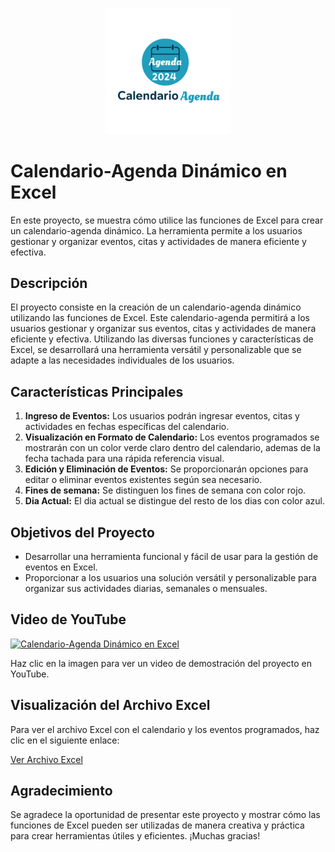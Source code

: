 <p align="center">
   <a href="https://1drv.ms/x/c/6ccc2d91e80a0ebd/EQMu31a_JbxHoI54NMkFz1kBkFmh7JyXcpQe4qYfKcKJFg?e=aHfz05">
  <img src="/img/Agenda.png" alt="Descripción de la imagen" width="40%">
</a>
</p>


# Calendario-Agenda Dinámico en Excel

En este proyecto, se muestra cómo utilice las funciones de Excel para crear un calendario-agenda dinámico. La herramienta permite a los usuarios gestionar y organizar eventos, citas y actividades de manera eficiente y efectiva. 

## Descripción

El proyecto consiste en la creación de un calendario-agenda dinámico utilizando las funciones de Excel. Este calendario-agenda permitirá a los usuarios gestionar y organizar sus eventos, citas y actividades de manera eficiente y efectiva. Utilizando las diversas funciones y características de Excel, se desarrollará una herramienta versátil y personalizable que se adapte a las necesidades individuales de los usuarios.

## Características Principales

1. **Ingreso de Eventos:** Los usuarios podrán ingresar eventos, citas y actividades en fechas específicas del calendario.
2. **Visualización en Formato de Calendario:** Los eventos programados se mostrarán con un color verde claro dentro del calendario, ademas de la fecha tachada para una rápida referencia visual.
3. **Edición y Eliminación de Eventos:** Se proporcionarán opciones para editar o eliminar eventos existentes según sea necesario.
4. **Fines de semana:**  Se distinguen los fines de semana con color rojo.
5. **Dia Actual:** El dia actual se distingue del resto de los dias con color azul.

## Objetivos del Proyecto

- Desarrollar una herramienta funcional y fácil de usar para la gestión de eventos en Excel.
- Proporcionar a los usuarios una solución versátil y personalizable para organizar sus actividades diarias, semanales o mensuales.

## Video de YouTube
<p align="center">
   
[![Calendario-Agenda Dinámico en Excel](https://img.youtube.com/vi/QezYWdPjJ0A/0.jpg)](https://youtu.be/QezYWdPjJ0A)

</p>

Haz clic en la imagen para ver un video de demostración del proyecto en YouTube.

## Visualización del Archivo Excel

Para ver el archivo Excel con el calendario y los eventos programados, haz clic en el siguiente enlace:

[Ver Archivo Excel](Archivo%20Excel/Calendario-Agenda.xlsx)
</p>

## Agradecimiento

Se agradece la oportunidad de presentar este proyecto y mostrar cómo las funciones de Excel pueden ser utilizadas de manera creativa y práctica para crear herramientas útiles y eficientes. ¡Muchas gracias!

